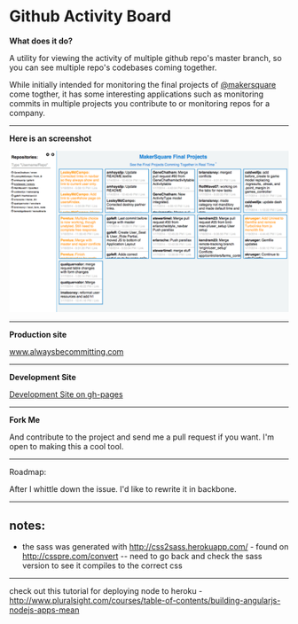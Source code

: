 # Github Activity Board

**What does it do?**

A utility for viewing the activity of multiple github repo's master branch, so you can see multiple repo's codebases coming together.

While initially intended for monitoring the final projects of [@makersquare](http://github.com/makersquare) come togther, it has some interesting applications such as monitoring commits in multiple projects you contribute to or monitoring repos for a company.

---

**Here is an screenshot**

<img src="public/images/screenshot.png" width="600px" />

---

**Production site**

<a href="http://www.alwaysbecommitting.com/" target="_blank">www.alwaysbecommitting.com</a>

---

**Development Site**

<a href="http://clamstew.github.io/activity-board" target="_blank">Development Site on gh-pages</a>

---

**Fork Me**

And contribute to the project and send me a pull request if you want.  I'm open to making this a cool tool.

---

Roadmap:

After I whittle down the issue. I'd like to rewrite it in backbone.

---

## notes:

- the sass was generated with http://css2sass.herokuapp.com/ - found on http://csspre.com/convert -- need to go back and check the sass version to see it compiles to the correct css

---

check out this tutorial for deploying node to heroku - http://www.pluralsight.com/courses/table-of-contents/building-angularjs-nodejs-apps-mean